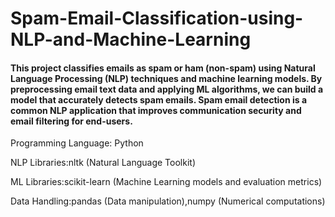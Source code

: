 # Spam-Email-Classification-using-NLP-and-Machine-Learning
<h4>This project classifies emails as spam or ham (non-spam) using Natural Language Processing (NLP) techniques and machine learning models. By preprocessing email text data and applying ML algorithms, we can build a model that accurately detects spam emails.
Spam email detection is a common NLP application that improves communication security and email filtering for end-users.</h4>
<p>Programming Language: Python</p>
<p>NLP Libraries:nltk (Natural Language Toolkit)</p>
<p>ML Libraries:scikit-learn (Machine Learning models and evaluation metrics)</p>
<p>Data Handling:pandas (Data manipulation),numpy (Numerical computations)</p>

